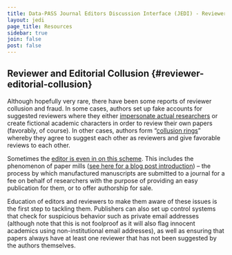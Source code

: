 ```yaml
---
title: Data-PASS Journal Editors Discussion Interface (JEDI) - Reviewer and Editorial Collusion
layout: jedi
page_title: Resources
sidebar: true
join: false
post: false
---
```

## Reviewer and Editorial Collusion {#reviewer-editorial-collusion}

Although hopefully very rare, there have been some reports of reviewer collusion and fraud. In some cases, authors set up fake accounts for suggested reviewers where they either [impersonate actual researchers](https://www.chemistryworld.com/news/imposters-hijack-journals-peer-review-process-to-publish-substandard-papers/4013050.article) or create fictional academic characters in order to review their own papers (favorably, of course). In other cases, authors form “[collusion rings](https://cacm.acm.org/magazines/2021/6/252840-collusion-rings-threaten-the-integrity-of-computer-science-research/fulltext#FNA)” whereby they agree to suggest each other as reviewers and give favorable reviews to each other.

Sometimes the [editor is even in on this scheme](https://retractionwatch.com/2015/07/08/30-papers-flagged-because-editors-may-have-subverted-the-peer-review-process-with-fake-accounts/). This includes the phenomenon of paper mills ([see here for a blog post introduction](http://deevybee.blogspot.com/2022/09/we-need-to-talk-about-editors.html)) – the process by which manufactured manuscripts are submitted to a journal for a fee on behalf of researchers with the purpose of providing an easy publication for them, or to offer authorship for sale.

Education of editors and reviewers to make them aware of these issues is the first step to tackling them. Publishers can also set up control systems that check for suspicious behavior such as private email addresses (although note that this is not foolproof as it will also flag innocent academics using non-institutional email addresses), as well as ensuring that papers always have at least one reviewer that has not been suggested by the authors themselves.